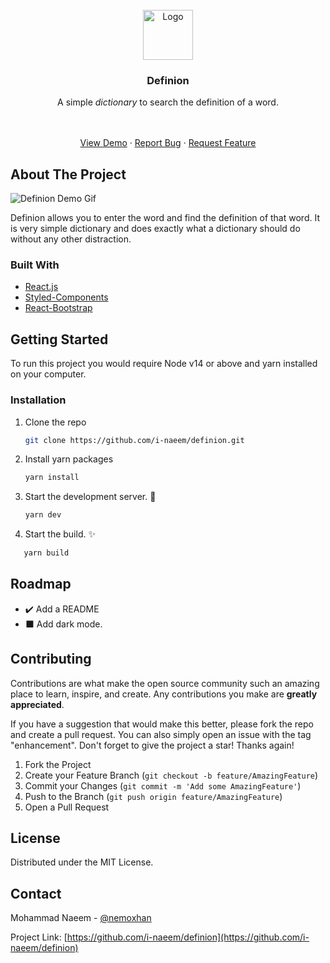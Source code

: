 <!-- PROJECT LOGO -->
<br />
<div align="center">

<a href="https://github.com/i-naeem/definion">
<img src="public/favicon.ico" alt="Logo" width="80" height="80">
</a>
<h3 align="center">Definion</h3>
<p align="center">
A simple <em> dictionary </em> to search the definition of a word.
<br />
<br />
<br />

<a href="#">View Demo</a>
·
<a href="https://github.com/i-naeem/definion/issues">Report Bug</a>
·
<a href="https://github.com/i-naeem/definion/issues">Request Feature</a>
</p>

</div>

<!-- ABOUT THE PROJECT -->

## About The Project

![Definion Demo Gif](src/images/sample.gif)

Definion allows you to enter the word and find the definition of that word. It is very simple dictionary and does exactly what a dictionary should do without any other distraction.

### Built With

- [React.js](https://reactjs.org/)
- [Styled-Components](https://styled-components.com/)
- [React-Bootstrap](https://react-bootstrap.github.io/)

<!-- GETTING STARTED -->

## Getting Started

To run this project you would require Node v14 or above and yarn installed on your computer.

### Installation

1. Clone the repo

   ```sh
   git clone https://github.com/i-naeem/definion.git
   ```

2. Install yarn packages

   ```sh
   yarn install
   ```

3. Start the development server. :hammer:

   ```sh
   yarn dev
   ```

4. Start the build. :sparkles:

```sh
   yarn build
```

<!-- ROADMAP -->

## Roadmap

- :heavy_check_mark: Add a README
- :black_large_square: Add dark mode.

<!-- CONTRIBUTING -->

## Contributing

Contributions are what make the open source community such an amazing place to learn, inspire, and create. Any contributions you make are **greatly appreciated**.

If you have a suggestion that would make this better, please fork the repo and create a pull request. You can also simply open an issue with the tag "enhancement".
Don't forget to give the project a star! Thanks again!

1. Fork the Project
2. Create your Feature Branch (`git checkout -b feature/AmazingFeature`)
3. Commit your Changes (`git commit -m 'Add some AmazingFeature'`)
4. Push to the Branch (`git push origin feature/AmazingFeature`)
5. Open a Pull Request

<!-- LICENSE -->

## License

Distributed under the MIT License.

<!-- CONTACT -->

## Contact

Mohammad Naeem - [@nemoxhan](https://twitter.com/nemoxhan)

Project Link: [https://github.com/i-naeem/definion](https://github.com/i-naeem/definion)
